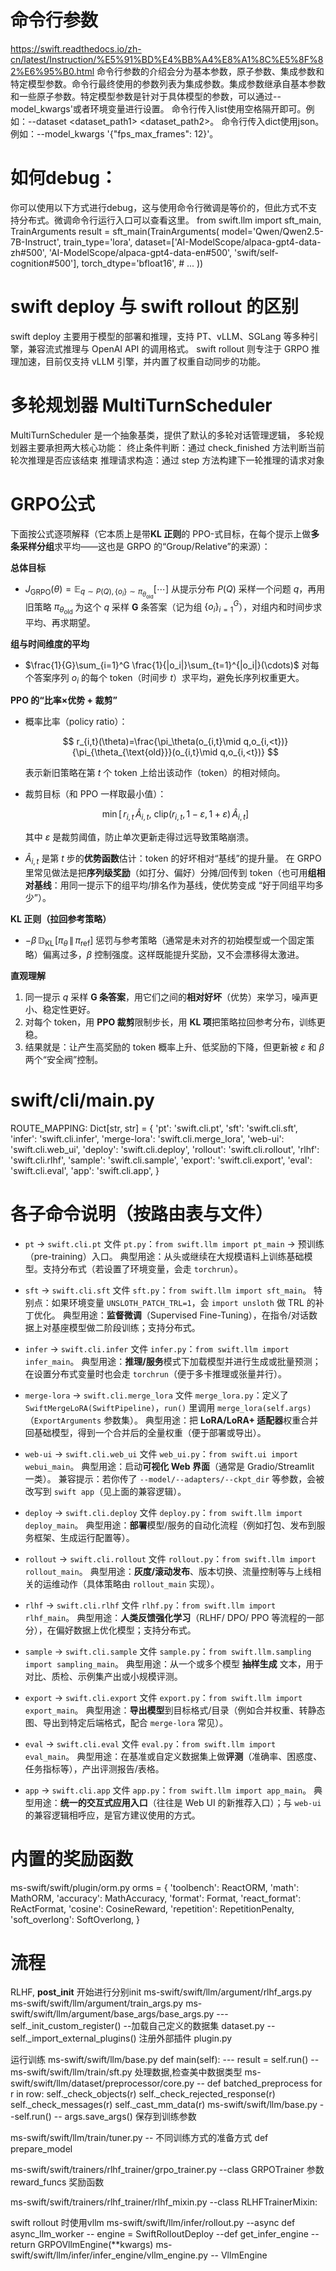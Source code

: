 # 命令行参数
https://swift.readthedocs.io/zh-cn/latest/Instruction/%E5%91%BD%E4%BB%A4%E8%A1%8C%E5%8F%82%E6%95%B0.html
命令行参数的介绍会分为基本参数，原子参数、集成参数和特定模型参数。命令行最终使用的参数列表为集成参数。集成参数继承自基本参数和一些原子参数。特定模型参数是针对于具体模型的参数，可以通过--model_kwargs'或者环境变量进行设置。
命令行传入list使用空格隔开即可。例如：--dataset <dataset_path1> <dataset_path2>。
命令行传入dict使用json。例如：--model_kwargs '{"fps_max_frames": 12}'。



# 如何debug：
你可以使用以下方式进行debug，这与使用命令行微调是等价的，但此方式不支持分布式。微调命令行运行入口可以查看这里。
from swift.llm import sft_main, TrainArguments
result = sft_main(TrainArguments(
    model='Qwen/Qwen2.5-7B-Instruct',
    train_type='lora',
    dataset=['AI-ModelScope/alpaca-gpt4-data-zh#500',
             'AI-ModelScope/alpaca-gpt4-data-en#500',
             'swift/self-cognition#500'],
    torch_dtype='bfloat16',
    # ...
))


# swift deploy 与 swift rollout 的区别
swift deploy 主要用于模型的部署和推理，支持 PT、vLLM、SGLang 等多种引擎，兼容流式推理与 OpenAI API 的调用格式。
swift rollout 则专注于 GRPO 推理加速，目前仅支持 vLLM 引擎，并内置了权重自动同步的功能。


# 多轮规划器 MultiTurnScheduler
MultiTurnScheduler 是一个抽象基类，提供了默认的多轮对话管理逻辑，
多轮规划器主要承担两大核心功能：
终止条件判断：通过 check_finished 方法判断当前轮次推理是否应该结束
推理请求构造：通过 step 方法构建下一轮推理的请求对象


# GRPO公式
下面按公式逐项解释（它本质上是带**KL 正则**的 PPO-式目标，在每个提示上做**多条采样分组**求平均——这也是 GRPO 的“Group/Relative”的来源）：

**总体目标**

* $J_{\text{GRPO}}(\theta)= \mathbb{E}_{q\sim P(Q),\,\{o_i\}\sim \pi_{\theta_{\text{old}}}}\big[ \cdots \big]$
  从提示分布 $P(Q)$ 采样一个问题 $q$，再用旧策略 $\pi_{\theta_{\text{old}}}$ 为这个 $q$ 采样 **G** 条答案（记为组 $\{o_i\}_{i=1}^G$），对组内和时间步求平均、再求期望。

**组与时间维度的平均**

* $\frac{1}{G}\sum_{i=1}^G \frac{1}{|o_i|}\sum_{t=1}^{|o_i|}(\cdots)$
  对每个答案序列 $o_i$ 的每个 token（时间步 $t$）求平均，避免长序列权重更大。

**PPO 的“比率×优势 + 裁剪”**

* 概率比率（policy ratio）：

  $$
  r_{i,t}(\theta)=\frac{\pi_\theta(o_{i,t}\mid q,o_{i,<t})}{\pi_{\theta_{\text{old}}}(o_{i,t}\mid q,o_{i,<t})}
  $$

  表示新旧策略在第 $t$ 个 token 上给出该动作（token）的相对倾向。
* 裁剪目标（和 PPO 一样取最小值）：

  $$
  \min\big[\, r_{i,t} \,\hat A_{i,t},\ \text{clip}(r_{i,t},\,1-\varepsilon,\,1+\varepsilon)\,\hat A_{i,t}\big]
  $$

  其中 $\varepsilon$ 是裁剪阈值，防止单次更新走得过远导致策略崩溃。
* $\hat A_{i,t}$ 是第 $t$ 步的**优势函数**估计：token 的好坏相对“基线”的提升量。
  在 GRPO 里常见做法是把**序列级奖励**（如打分、偏好）分摊/回传到 token（也可用**组相对基线**：用同一提示下的组平均/排名作为基线，使优势变成 “好于同组平均多少”）。

**KL 正则（拉回参考策略）**

* $-\beta\, \mathbb{D}_{\mathrm{KL}}\!\left[\pi_\theta\,\|\,\pi_{\text{ref}}\right]$
  惩罚与参考策略（通常是未对齐的初始模型或一个固定策略）偏离过多，$\beta$ 控制强度。这样既能提升奖励，又不会漂移得太激进。

**直观理解**

1. 同一提示 $q$ 采样 **G 条答案**，用它们之间的**相对好坏**（优势）来学习，噪声更小、稳定性更好。
2. 对每个 token，用 **PPO 裁剪**限制步长，用 **KL 项**把策略拉回参考分布，训练更稳。
3. 结果就是：让产生高奖励的 token 概率上升、低奖励的下降，但更新被 $\varepsilon$ 和 $\beta$ 两个“安全阀”控制。

# swift/cli/main.py
ROUTE_MAPPING: Dict[str, str] = {
    'pt': 'swift.cli.pt',
    'sft': 'swift.cli.sft',
    'infer': 'swift.cli.infer',
    'merge-lora': 'swift.cli.merge_lora',
    'web-ui': 'swift.cli.web_ui',
    'deploy': 'swift.cli.deploy',
    'rollout': 'swift.cli.rollout',
    'rlhf': 'swift.cli.rlhf',
    'sample': 'swift.cli.sample',
    'export': 'swift.cli.export',
    'eval': 'swift.cli.eval',
    'app': 'swift.cli.app',
}

# 各子命令说明（按路由表与文件）

* `pt` → `swift.cli.pt`
  文件 `pt.py`：`from swift.llm import pt_main` → 预训练（pre-training）入口。
  典型用途：从头或继续在大规模语料上训练基础模型。支持分布式（若设置了环境变量，会走 `torchrun`）。

* `sft` → `swift.cli.sft`
  文件 `sft.py`：`from swift.llm import sft_main`。
  特别点：如果环境变量 `UNSLOTH_PATCH_TRL=1`，会 `import unsloth` 做 TRL 的补丁优化。
  典型用途：**监督微调**（Supervised Fine-Tuning），在指令/对话数据上对基座模型做二阶段训练；支持分布式。

* `infer` → `swift.cli.infer`
  文件 `infer.py`：`from swift.llm import infer_main`。
  典型用途：**推理/服务**模式下加载模型并进行生成或批量预测；在设置分布式变量时也会走 `torchrun`（便于多卡推理或张量并行）。

* `merge-lora` → `swift.cli.merge_lora`
  文件 `merge_lora.py`：定义了 `SwiftMergeLoRA(SwiftPipeline)`，`run()` 里调用 `merge_lora(self.args)`（`ExportArguments` 参数集）。
  典型用途：把 **LoRA/LoRA+ 适配器**权重合并回基础模型，得到一个合并后的全量权重（便于部署或导出）。

* `web-ui` → `swift.cli.web_ui`
  文件 `web_ui.py`：`from swift.ui import webui_main`。
  典型用途：启动**可视化 Web 界面**（通常是 Gradio/Streamlit 一类）。
  兼容提示：若你传了 `--model/--adapters/--ckpt_dir` 等参数，会被改写到 `swift app`（见上面的兼容逻辑）。

* `deploy` → `swift.cli.deploy`
  文件 `deploy.py`：`from swift.llm import deploy_main`。
  典型用途：**部署**模型/服务的自动化流程（例如打包、发布到服务框架、生成运行配置等）。

* `rollout` → `swift.cli.rollout`
  文件 `rollout.py`：`from swift.llm import rollout_main`。
  典型用途：**灰度/滚动发布**、版本切换、流量控制等与上线相关的运维动作（具体策略由 `rollout_main` 实现）。

* `rlhf` → `swift.cli.rlhf`
  文件 `rlhf.py`：`from swift.llm import rlhf_main`。
  典型用途：**人类反馈强化学习**（RLHF/ DPO/ PPO 等流程的一部分），在偏好数据上优化模型；支持分布式。

* `sample` → `swift.cli.sample`
  文件 `sample.py`：`from swift.llm.sampling import sampling_main`。
  典型用途：从一个或多个模型 **抽样生成** 文本，用于对比、质检、示例集产出或小规模评测。

* `export` → `swift.cli.export`
  文件 `export.py`：`from swift.llm import export_main`。
  典型用途：**导出模型**到目标格式/目录（例如合并权重、转静态图、导出到特定后端格式，配合 `merge-lora` 常见）。

* `eval` → `swift.cli.eval`
  文件 `eval.py`：`from swift.llm import eval_main`。
  典型用途：在基准或自定义数据集上做**评测**（准确率、困惑度、任务指标等），产出评测报告/表格。

* `app` → `swift.cli.app`
  文件 `app.py`：`from swift.llm import app_main`。
  典型用途：**统一的交互式应用入口**（往往是 Web UI 的新推荐入口）；与 `web-ui` 的兼容逻辑相呼应，是官方建议使用的方式。


# 内置的奖励函数
ms-swift/swift/plugin/orm.py
orms = {
    'toolbench': ReactORM,
    'math': MathORM,
    'accuracy': MathAccuracy,
    'format': Format,
    'react_format': ReActFormat,
    'cosine': CosineReward,
    'repetition': RepetitionPenalty,
    'soft_overlong': SoftOverlong,
}


# 流程
RLHF, __post_init__ 开始进行分别init
ms-swift/swift/llm/argument/rlhf_args.py
ms-swift/swift/llm/argument/train_args.py
ms-swift/swift/llm/argument/base_args/base_args.py 
  --- self._init_custom_register() --加载自己定义的数据集 dataset.py
  --  self._import_external_plugins() 注册外部插件 plugin.py

运行训练
ms-swift/swift/llm/base.py
  def main(self):   --- result = self.run()
    -- ms-swift/swift/llm/train/sft.py
处理数据,检查美中数据类型
ms-swift/swift/llm/dataset/preprocessor/core.py
  -- def batched_preprocess
                    for r in row:
                    self._check_objects(r)
                    self._check_rejected_response(r)
                    self._check_messages(r)
                    self._cast_mm_data(r)
ms-swift/swift/llm/base.py --self.run() -- args.save_args() 保存到训练参数

ms-swift/swift/llm/train/tuner.py  -- 不同训练方式的准备方式 def prepare_model

ms-swift/swift/trainers/rlhf_trainer/grpo_trainer.py
  --class GRPOTrainer  参数reward_funcs 奖励函数

ms-swift/swift/trainers/rlhf_trainer/rlhf_mixin.py  --class RLHFTrainerMixin:

swift rollout 时使用vllm
ms-swift/swift/llm/infer/rollout.py  --async def async_llm_worker -- engine = SwiftRolloutDeploy  --def get_infer_engine --return GRPOVllmEngine(**kwargs)
ms-swift/swift/llm/infer/infer_engine/vllm_engine.py -- VllmEngine